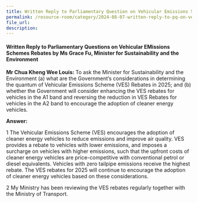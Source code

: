 ```yaml
---
title: Written Reply to Parliamentary Question on Vehicular Emissions Schemes Rebates
permalink: /resource-room/category/2024-08-07-written-reply-to-pq-on-ves-rebates
file_url:
description:
---
```

 
#### Written Reply to Parliamentary Questions on Vehicular EMissions Schemes Rebates by Ms Grace Fu, Minister for Sustainability and the Environment

**Mr Chua Kheng Wee Louis:** To ask the Minister for Sustainability and the Environment (a) what are the Government’s considerations in determining the quantum of Vehicular Emissions Scheme (VES) Rebates in 2025; and (b) whether the Government will consider enhancing the VES rebates for vehicles in the A1 band and reversing the reduction in VES Rebates for vehicles in the A2 band to encourage the adoption of cleaner energy vehicles.

**Answer:**  

1  The Vehicular Emissions Scheme (VES) encourages the adoption of cleaner energy vehicles to reduce emissions and improve air quality. VES provides a rebate to vehicles with lower emissions, and imposes a surcharge on vehicles with higher emissions, such that the upfront costs of cleaner energy vehicles are price-competitive with conventional petrol or diesel equivalents. Vehicles with zero tailpipe emissions receive the highest rebate. The VES rebates for 2025 will continue to encourage the adoption of cleaner energy vehicles based on these considerations.

2  My Ministry has been reviewing the VES rebates regularly together with the Ministry of Transport.
